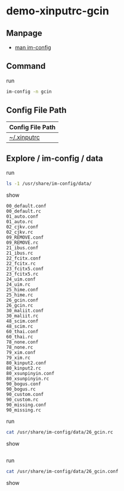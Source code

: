 
# demo-xinputrc-gcin


## Manpage

* [man im-config](https://manpages.ubuntu.com/manpages/jammy/en/man8/im-config.8.html)


## Command

run

``` sh
im-config -n gcin
```


## Config File Path

| Config File Path |
| --- |
| [~/.xinputrc](./asset/overlay/etc/skel/.xinputrc) |


## Explore / im-config / data

run

``` sh
ls -1 /usr/share/im-config/data/
```

show

```
00_default.conf
00_default.rc
01_auto.conf
01_auto.rc
02_cjkv.conf
02_cjkv.rc
09_REMOVE.conf
09_REMOVE.rc
21_ibus.conf
21_ibus.rc
22_fcitx.conf
22_fcitx.rc
23_fcitx5.conf
23_fcitx5.rc
24_uim.conf
24_uim.rc
25_hime.conf
25_hime.rc
26_gcin.conf
26_gcin.rc
30_maliit.conf
30_maliit.rc
48_scim.conf
48_scim.rc
60_thai.conf
60_thai.rc
78_none.conf
78_none.rc
79_xim.conf
79_xim.rc
80_kinput2.conf
80_kinput2.rc
80_xsunpinyin.conf
80_xsunpinyin.rc
90_bogus.conf
90_bogus.rc
90_custom.conf
90_custom.rc
90_missing.conf
90_missing.rc
```

run

``` sh
cat /usr/share/im-config/data/26_gcin.rc
```

show

``` sh

```


run

``` sh
cat /usr/share/im-config/data/26_gcin.conf
```

show

``` sh

```
